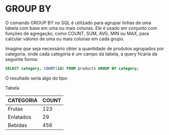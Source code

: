 # GROUP BY

O comando GROUP BY no SQL é utilizado para agrupar linhas de uma tabela com base em uma ou mais colunas. Ele é usado em conjunto com funções de agregação, como COUNT, SUM, AVG, MIN ou MAX, para calcular valores de uma ou mais colunas em cada grupo.

Imagine que seja necessário obter a quantidade de produtos agrupados por categoria, onde cada categoria é um campo da tabela, a query ficaria da seguinte forma:

```sql
SELECT category, COUNT(id) FROM products GROUP BY category;
```

O resultado seria algo do tipo:

Tabela

| CATEGORIA	| COUNT |
|---|---|
| Frutas |	123 |
| Enlatados	| 29 |
| Bebidas |	456 |